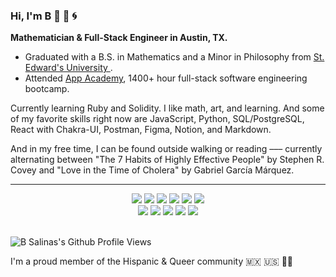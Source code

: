 ### Hi, I'm B 🤖 👾 🌀
**Mathematician & Full-Stack Engineer in Austin, TX.** 

- Graduated with a B.S. in Mathematics and a Minor in Philosophy from <a href="https://www.stedwards.edu"> St. Edward's University </a> .  
- Attended <a href="https://www.appacademy.io">App Academy</a>, 1400+ hour full-stack software engineering bootcamp.

Currently learning Ruby and Solidity. I like math, art, and learning. And some of my favorite skills right now are JavaScript, Python, SQL/PostgreSQL, React with Chakra-UI, Postman, Figma, Notion, and Markdown. 

<p>
And in my free time, I can be found outside walking or reading ––– currently alternating between "The 7 Habits of Highly Effective People" by Stephen R. Covey and "Love in the Time of Cholera" by Gabriel García Márquez.
</p>

***

<div align="center" justify-content="space-between">
    <img src="https://img.shields.io/badge/Python-FFD43B?style=for-the-badge&logo=python&logoColor=darkgreen"> <img src="https://img.shields.io/badge/JavaScript-323330?style=for-the-badge&logo=javascript&logoColor=F7DF1E"> <img src="https://img.shields.io/badge/HTML5-E34F26?style=for-the-badge&logo=html5&logoColor=white"> <img src="https://img.shields.io/badge/CSS3-1572B6?style=for-the-badge&logo=css3&logoColor=white"> <img src="https://img.shields.io/badge/React-20232A?style=for-the-badge&logo=react&logoColor=61DAFB"> <img src="https://img.shields.io/badge/Redux-593D88?style=for-the-badge&logo=redux&logoColor=white">
</div>  
  
<div align="center" justify-content="space-between">
   <img src="https://img.shields.io/badge/Chakra--UI-319795?style=for-the-badge&logo=chakra-ui&logoColor=white"> <img src="https://img.shields.io/badge/PostgreSQL-316192?style=for-the-badge&logo=postgresql&logoColor=white"> <img src="https://img.shields.io/badge/Postman-FF6C37?style=for-the-badge&logo=Postman&logoColor=white"> <img src="https://img.shields.io/badge/Git-F05032?style=for-the-badge&logo=git&logoColor=white"> <img src="https://img.shields.io/badge/Markdown-000000?style=for-the-badge&logo=markdown&logoColor=white">
</div>

<br/>

<p align="left">
  <img src="https://komarev.com/ghpvc/?username=b-salinas" alt="B Salinas's Github Profile Views">
</p>

I'm a proud member of the Hispanic & Queer community 🇲🇽 🇺🇸 🏳️‍🌈

<!--
**Hi, I'm B and I'm a Full-Stack Software Engineer based out of Austin, TX!**

- I graduated from App Academy, a +1400-hour full-stack software development bootcamp, where I honed my skills in: **JavaScript (ES6), Python, React.js, Redux.js, PostgreSQL** and more.
- Fun Fact: I also graduated from St. Edward's University with a degree in Mathematics.
- I am currently looking for a position where I can continue to make a meaningful impact while nurturing my skills.

Check out my portfolio [here](http://b-salinas.dev), let's connect! 

**Languages and Technologies I use:**
<p>
  <img src="https://img.shields.io/badge/Python-FFD43B?style=for-the-badge&logo=python&logoColor=darkgreen">
  <img src="https://img.shields.io/badge/JavaScript-323330?style=for-the-badge&logo=javascript&logoColor=F7DF1E">
  <img src="https://img.shields.io/badge/React-20232A?style=for-the-badge&logo=react&logoColor=61DAFB">
  <img src="https://img.shields.io/badge/Redux-593D88?style=for-the-badge&logo=redux&logoColor=white">
  <img src="https://img.shields.io/badge/Chakra--UI-319795?style=for-the-badge&logo=chakra-ui&logoColor=white">
  <img src="https://img.shields.io/badge/HTML5-E34F26?style=for-the-badge&logo=html5&logoColor=white">
  <img src="https://img.shields.io/badge/CSS3-1572B6?style=for-the-badge&logo=css3&logoColor=white">
  <img src="https://img.shields.io/badge/Flask-000000?style=for-the-badge&logo=flask&logoColor=white">
  <img src="https://img.shields.io/badge/Heroku-430098?style=for-the-badge&logo=heroku&logoColor=white">
  <img src="https://img.shields.io/badge/Adobe%20XD-FF61F6?style=for-the-badge&logo=Adobe%20XD&logoColor=white">  
  <img src="https://img.shields.io/badge/Git-F05032?style=for-the-badge&logo=git&logoColor=white">
  <img src="https://img.shields.io/badge/Markdown-000000?style=for-the-badge&logo=markdown&logoColor=white">
  <img src="https://img.shields.io/badge/Postman-FF6C37?style=for-the-badge&logo=Postman&logoColor=white">
</p>

<p align="left">
  <img src="https://komarev.com/ghpvc/?username=b-salinas" alt="B Salinas's Github Profile Views">
</p>
-->

<!-- 
# Skills
#### Languages
![Python](https://img.shields.io/badge/Python-FFD43B?style=for-the-badge&logo=python&logoColor=darkgreen)
![JavaScript](https://img.shields.io/badge/JavaScript-323330?style=for-the-badge&logo=javascript&logoColor=F7DF1E)
![HTML](https://img.shields.io/badge/HTML5-E34F26?style=for-the-badge&logo=html5&logoColor=white)
![CSS](https://img.shields.io/badge/CSS3-1572B6?style=for-the-badge&logo=css3&logoColor=white)

#### Frameworks
![React](https://img.shields.io/badge/React-20232A?style=for-the-badge&logo=react&logoColor=61DAFB)
![Redux](https://img.shields.io/badge/Redux-593D88?style=for-the-badge&logo=redux&logoColor=white)
![Flask](https://img.shields.io/badge/Flask-000000?style=for-the-badge&logo=flask&logoColor=white)
![Node.js](https://img.shields.io/badge/Node.js-43853D?style=for-the-badge&logo=node-dot-js&logoColor=white)
![Express.js](https://img.shields.io/badge/Express.js-000000?style=for-the-badge&logo=express&logoColor=white)
![NPM](https://img.shields.io/badge/npm-CB3837?style=for-the-badge&logo=npm&logoColor=white)
![React Router](https://img.shields.io/badge/React_Router-CA4245?style=for-the-badge&logo=react-router&logoColor=white)
![Chakra-UI](https://img.shields.io/badge/Chakra--UI-319795?style=for-the-badge&logo=chakra-ui&logoColor=white)
![Docker](https://img.shields.io/badge/Docker-2CA5E0?style=for-the-badge&logo=docker&logoColor=white)

#### Databases
![Postgres](https://img.shields.io/badge/PostgreSQL-316192?style=for-the-badge&logo=postgresql&logoColor=white)
![Microsoft SQL Server](https://img.shields.io/badge/Microsoft%20SQL%20Sever-CC2927?style=for-the-badge&logo=microsoft%20sql%20server&logoColor=white)

#### Cloud
![Heroku](https://img.shields.io/badge/Heroku-430098?style=for-the-badge&logo=heroku&logoColor=white)

#### Design
![Adobe Photoshop](https://img.shields.io/badge/Adobe%20Photoshop-31A8FF?style=for-the-badge&logo=Adobe%20Photoshop&logoColor=black)
![Adobe XD](https://img.shields.io/badge/Adobe%20XD-FF61F6?style=for-the-badge&logo=Adobe%20XD&logoColor=white)
![Canva](https://img.shields.io/badge/Canva-%2300C4CC.svg?&style=for-the-badge&logo=Canva&logoColor=white)

#### Other
![Markdown](https://img.shields.io/badge/Markdown-000000?style=for-the-badge&logo=markdown&logoColor=white)
![Git](https://img.shields.io/badge/Git-F05032?style=for-the-badge&logo=git&logoColor=white)
![Postman](https://img.shields.io/badge/Postman-FF6C37?style=for-the-badge&logo=Postman&logoColor=white)
-->
